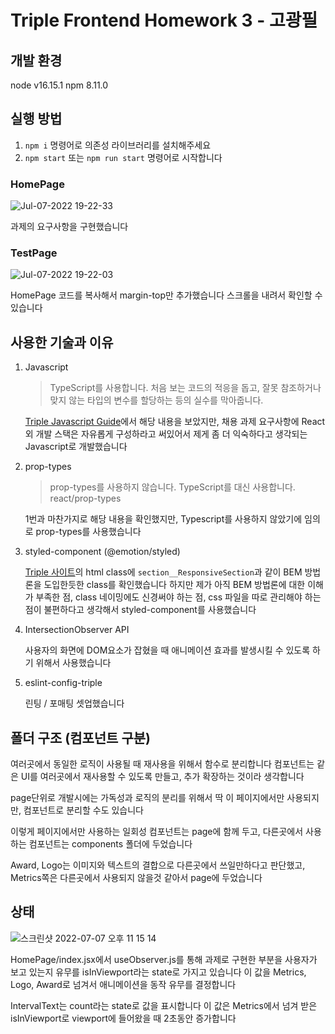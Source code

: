 # Triple Frontend Homework 3 - 고광필

## 개발 환경

node v16.15.1
npm 8.11.0

## 실행 방법

1. `npm i` 명령어로 의존성 라이브러리를 설치해주세요
2. `npm start` 또는 `npm run start` 명령어로 시작합니다

### HomePage

![Jul-07-2022 19-22-33](https://user-images.githubusercontent.com/50919342/177751937-e5b43d8c-4e46-471b-b666-f94082c61c45.gif)

과제의 요구사항을 구현했습니다

### TestPage

![Jul-07-2022 19-22-03](https://user-images.githubusercontent.com/50919342/177752084-8b2b9881-cd3c-4bac-b569-f80b7d9e5047.gif)

HomePage 코드를 복사해서 margin-top만 추가했습니다
스크롤을 내려서 확인할 수 있습니다

## 사용한 기술과 이유

1. Javascript

   > TypeScript를 사용합니다. 처음 보는 코드의 적응을 돕고, 잘못 참조하거나 맞지 않는 타입의 변수를 할당하는 등의 실수를 막아줍니다.

   [Triple Javascript Guide](https://github.com/titicacadev/eslint-config-triple/blob/main/STYLE_GUIDE.md)에서 해당 내용을 보았지만,
   채용 과제 요구사항에 React 외 개발 스택은 자유롭게 구성하라고 써있어서 제게 좀 더 익숙하다고 생각되는 Javascript로 개발했습니다

2. prop-types

   > prop-types를 사용하지 않습니다. TypeScript를 대신 사용합니다. react/prop-types

   1번과 마찬가지로 해당 내용을 확인했지만, Typescript를 사용하지 않았기에 임의로 prop-types를 사용했습니다

3. styled-component (@emotion/styled)

   [Triple 사이트](https://triple.guide/)의 html class에 `section__ResponsiveSection`과 같이 BEM 방법론을 도입한듯한 class를 확인했습니다
   하지만 제가 아직 BEM 방법론에 대한 이해가 부족한 점, class 네이밍에도 신경써야 하는 점, css 파일을 따로 관리해야 하는 점이 불편하다고 생각해서 styled-component를 사용했습니다

4. IntersectionObserver API

   사용자의 화면에 DOM요소가 잡혔을 때 애니메이션 효과를 발생시킬 수 있도록 하기 위해서 사용했습니다

5. eslint-config-triple

   린팅 / 포매팅 셋업했습니다

## 폴더 구조 (컴포넌트 구분)

여러곳에서 동일한 로직이 사용될 때 재사용을 위해서 함수로 분리합니다
컴포넌트는 같은 UI를 여러곳에서 재사용할 수 있도록 만들고, 추가 확장하는 것이라 생각합니다

page단위로 개발시에는 가독성과 로직의 분리를 위해서
딱 이 페이지에서만 사용되지만, 컴포넌트로 분리할 수도 있습니다

이렇게 페이지에서만 사용하는 일회성 컴포넌트는 page에 함께 두고, 다른곳에서 사용하는 컴포넌트는 components 폴더에 두었습니다

Award, Logo는 이미지와 텍스트의 결합으로 다른곳에서 쓰일만하다고 판단했고,
Metrics쪽은 다른곳에서 사용되지 않을것 같아서 page에 두었습니다

## 상태

![스크린샷 2022-07-07 오후 11 15 14](https://user-images.githubusercontent.com/50919342/177795531-5126063a-e62e-48d2-b730-c634c889ecde.png)

HomePage/index.jsx에서 useObserver.js를 통해 과제로 구현한 부분을 사용자가 보고 있는지 유무를 isInViewport라는 state로 가지고 있습니다
이 값을 Metrics, Logo, Award로 넘겨서 애니메이션을 동작 유무를 결정합니다

IntervalText는 count라는 state로 값을 표시합니다
이 값은 Metrics에서 넘겨 받은 isInViewport로 viewport에 들어왔을 때 2초동안 증가합니다
